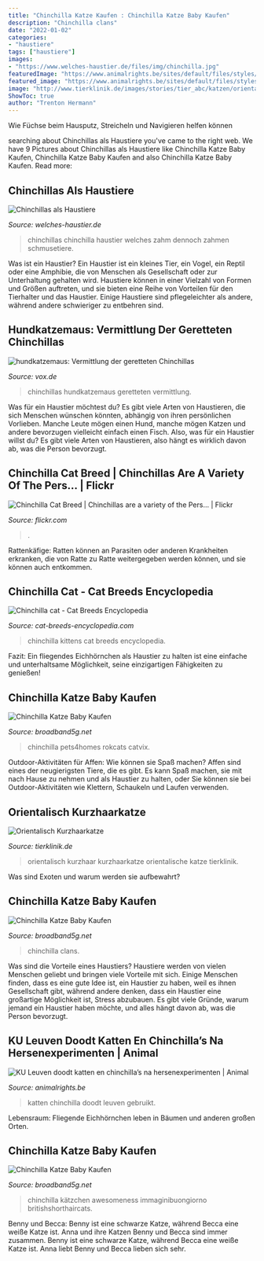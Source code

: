 ```yaml
---
title: "Chinchilla Katze Kaufen : Chinchilla Katze Baby Kaufen"
description: "Chinchilla clans"
date: "2022-01-02"
categories:
- "haustiere"
tags: ["haustiere"]
images:
- "https://www.welches-haustier.de/files/img/chinchilla.jpg"
featuredImage: "https://www.animalrights.be/sites/default/files/styles/wieni_paragraph_gallery_image_style/public/paragraph/gallery/images/chinchillat_0.jpg?itok=OmWOiaYO"
featured_image: "https://www.animalrights.be/sites/default/files/styles/wieni_paragraph_gallery_image_style/public/paragraph/gallery/images/chinchillat_0.jpg?itok=OmWOiaYO"
image: "http://www.tierklinik.de/images/stories/tier_abc/katzen/orientalischkurzhaar/orientalisch-kurzhaar-katze2_36661757_XS.jpg"
ShowToc: true
author: "Trenton Hermann"
---
```



Wie Füchse beim Hausputz, Streicheln und Navigieren helfen können

	

		
searching about Chinchillas als Haustiere you've came to the right web. We have 9 Pictures about Chinchillas als Haustiere like Chinchilla Katze Baby Kaufen, Chinchilla Katze Baby Kaufen and also Chinchilla Katze Baby Kaufen. Read more:
		
    
## Chinchillas Als Haustiere

<img loading=lazy src="https://www.welches-haustier.de/files/img/chinchilla.jpg" onerror="this.onerror=null;this.src='https://tse4.mm.bing.net/th?id=OIP.RuYGV89EWv-VHlIq-waXAQHaEf&amp;pid=15.1';" alt="Chinchillas als Haustiere">

_Source: welches-haustier.de_

>chinchillas chinchilla haustier welches zahm dennoch zahmen schmusetiere. 

	

Was ist ein Haustier?
Ein Haustier ist ein kleines Tier, ein Vogel, ein Reptil oder eine Amphibie, die von Menschen als Gesellschaft oder zur Unterhaltung gehalten wird. Haustiere können in einer Vielzahl von Formen und Größen auftreten, und sie bieten eine Reihe von Vorteilen für den Tierhalter und das Haustier. Einige Haustiere sind pflegeleichter als andere, während andere schwieriger zu entbehren sind.

    
## Hundkatzemaus: Vermittlung Der Geretteten Chinchillas

<img loading=lazy src="https://aisvox-a.akamaihd.net/masters/1325030/zwei-bereits-vermittelte-glueckliche-chinchillas.jpg" onerror="this.onerror=null;this.src='https://tse2.mm.bing.net/th?id=OIP.QyzZC6CE3TwvNsD6jEbgXQHaEL&amp;pid=15.1';" alt="hundkatzemaus: Vermittlung der geretteten Chinchillas">

_Source: vox.de_

>chinchillas hundkatzemaus geretteten vermittlung. 

	

Was für ein Haustier möchtest du?
Es gibt viele Arten von Haustieren, die sich Menschen wünschen könnten, abhängig von ihren persönlichen Vorlieben. Manche Leute mögen einen Hund, manche mögen Katzen und andere bevorzugen vielleicht einfach einen Fisch. Also, was für ein Haustier willst du? Es gibt viele Arten von Haustieren, also hängt es wirklich davon ab, was die Person bevorzugt.

    
## Chinchilla Cat Breed | Chinchillas Are A Variety Of The Pers… | Flickr

<img loading=lazy src="https://live.staticflickr.com/2671/4090947225_12719d18fb.jpg" onerror="this.onerror=null;this.src='https://tse1.mm.bing.net/th?id=OIP.YbipVJAlZ0bJtKeQdZCp2gAAAA&amp;pid=15.1';" alt="Chinchilla Cat Breed | Chinchillas are a variety of the Pers… | Flickr">

_Source: flickr.com_

>. 

	

Rattenkäfige: Ratten können an Parasiten oder anderen Krankheiten erkranken, die von Ratte zu Ratte weitergegeben werden können, und sie können auch entkommen.

    
## Chinchilla Cat - Cat Breeds Encyclopedia

<img loading=lazy src="https://www.cat-breeds-encyclopedia.com/images/Chinchilla-kittens.jpg" onerror="this.onerror=null;this.src='https://tse2.mm.bing.net/th?id=OIP.xBrFQZgiAymtPkk_Nm05XQHaEH&amp;pid=15.1';" alt="Chinchilla cat - Cat Breeds Encyclopedia">

_Source: cat-breeds-encyclopedia.com_

>chinchilla kittens cat breeds encyclopedia. 

	

Fazit: Ein fliegendes Eichhörnchen als Haustier zu halten ist eine einfache und unterhaltsame Möglichkeit, seine einzigartigen Fähigkeiten zu genießen!

    
## Chinchilla Katze Baby Kaufen

<img loading=lazy src="https://s-media-cache-ak0.pinimg.com/originals/c3/ef/34/c3ef34dcd4e6096fae0cb0c34ac208e1.jpg" onerror="this.onerror=null;this.src='https://tse3.mm.bing.net/th?id=OIP._x7HPZgCz4UI769qt8g7GQHaF2&amp;pid=15.1';" alt="Chinchilla Katze Baby Kaufen">

_Source: broadband5g.net_

>chinchilla pets4homes rokcats catvix. 

	

Outdoor-Aktivitäten für Affen: Wie können sie Spaß machen?
Affen sind eines der neugierigsten Tiere, die es gibt. Es kann Spaß machen, sie mit nach Hause zu nehmen und als Haustier zu halten, oder Sie können sie bei Outdoor-Aktivitäten wie Klettern, Schaukeln und Laufen verwenden.

    
## Orientalisch Kurzhaarkatze

<img loading=lazy src="http://www.tierklinik.de/images/stories/tier_abc/katzen/orientalischkurzhaar/orientalisch-kurzhaar-katze2_36661757_XS.jpg" onerror="this.onerror=null;this.src='https://tse4.mm.bing.net/th?id=OIP._Dxf7B90g0I4WdShfoWY6wAAAA&amp;pid=15.1';" alt="Orientalisch Kurzhaarkatze">

_Source: tierklinik.de_

>orientalisch kurzhaar kurzhaarkatze orientalische katze tierklinik. 

	

Was sind Exoten und warum werden sie aufbewahrt?

    
## Chinchilla Katze Baby Kaufen

<img loading=lazy src="https://i.pinimg.com/originals/d2/2a/fb/d22afbfe1bd99fba6b8b85f1c5470ccf.jpg" onerror="this.onerror=null;this.src='https://tse3.mm.bing.net/th?id=OIP.2niwZpGWjQdrruScWfj8oQHaJ4&amp;pid=15.1';" alt="Chinchilla Katze Baby Kaufen">

_Source: broadband5g.net_

>chinchilla clans. 

	

Was sind die Vorteile eines Haustiers?
Haustiere werden von vielen Menschen geliebt und bringen viele Vorteile mit sich. Einige Menschen finden, dass es eine gute Idee ist, ein Haustier zu haben, weil es ihnen Gesellschaft gibt, während andere denken, dass ein Haustier eine großartige Möglichkeit ist, Stress abzubauen. Es gibt viele Gründe, warum jemand ein Haustier haben möchte, und alles hängt davon ab, was die Person bevorzugt.

    
## KU Leuven Doodt Katten En Chinchilla’s Na Hersenexperimenten | Animal

<img loading=lazy src="https://www.animalrights.be/sites/default/files/styles/wieni_paragraph_gallery_image_style/public/paragraph/gallery/images/chinchillat_0.jpg?itok=OmWOiaYO" onerror="this.onerror=null;this.src='https://tse1.mm.bing.net/th?id=OIP.mqjIqazcn3FvEERJKbzGugHaE8&amp;pid=15.1';" alt="KU Leuven doodt katten en chinchilla’s na hersenexperimenten | Animal">

_Source: animalrights.be_

>katten chinchilla doodt leuven gebruikt. 

	

Lebensraum: Fliegende Eichhörnchen leben in Bäumen und anderen großen Orten.

    
## Chinchilla Katze Baby Kaufen

<img loading=lazy src="https://i.pinimg.com/originals/17/ee/49/17ee4996a504ec04ca25d8709870321b.jpg" onerror="this.onerror=null;this.src='https://tse4.mm.bing.net/th?id=OIP.x_2ydBVYdcIvt4dgU1IpwAHaJ4&amp;pid=15.1';" alt="Chinchilla Katze Baby Kaufen">

_Source: broadband5g.net_

>chinchilla kätzchen awesomeness immaginibuongiorno britishshorthaircats. 

	

Benny und Becca: Benny ist eine schwarze Katze, während Becca eine weiße Katze ist.
Anna und ihre Katzen Benny und Becca sind immer zusammen. Benny ist eine schwarze Katze, während Becca eine weiße Katze ist. Anna liebt Benny und Becca lieben sich sehr.


